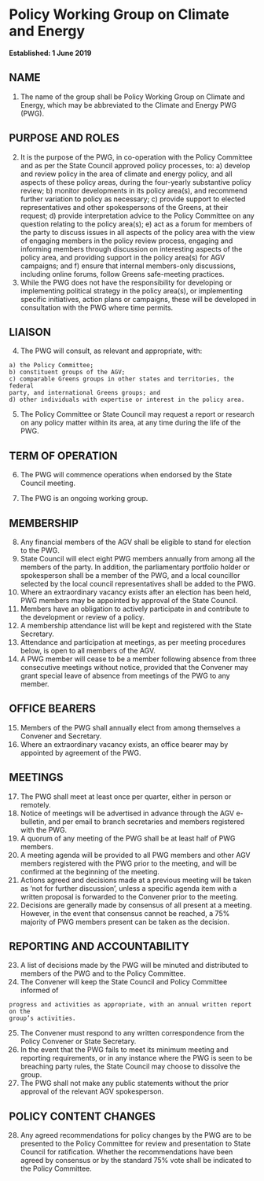 # Policy Working Group on Climate and Energy

**Established: 1 June 2019**

## NAME

1. The name of the group shall be Policy Working Group on Climate and Energy,
    which may be abbreviated to the Climate and Energy PWG (PWG).

## PURPOSE AND ROLES

2. It is the purpose of the PWG, in co-operation with the Policy Committee and as
    per the State Council approved policy processes, to:
    a) develop and review policy in the area of climate and energy policy, and
       all aspects of these policy areas, during the four-yearly substantive policy
       review;
    b) monitor developments in its policy area(s), and recommend further
       variation to policy as necessary;
    c) provide support to elected representatives and other spokespersons of
       the Greens, at their request;
    d) provide interpretation advice to the Policy Committee on any question
       relating to the policy area(s);
    e) act as a forum for members of the party to discuss issues in all aspects of
       the policy area with the view of engaging members in the policy review
       process, engaging and informing members through discussion on
       interesting aspects of the policy area, and providing support in the policy
       area(s) for AGV campaigns; and
    f) ensure that internal members-only discussions, including online forums,
       follow Greens safe-meeting practices.
3. While the PWG does not have the responsibility for developing or implementing
    political strategy in the policy area(s), or implementing specific initiatives, action
    plans or campaigns, these will be developed in consultation with the PWG
    where time permits.

## LIAISON

4. The PWG will consult, as relevant and appropriate, with:

```
a) the Policy Committee;
b) constituent groups of the AGV;
c) comparable Greens groups in other states and territories, the federal
party, and international Greens groups; and
d) other individuals with expertise or interest in the policy area.
```
5. The Policy Committee or State Council may request a report or research on
    any policy matter within its area, at any time during the life of the PWG.

## TERM OF OPERATION

6. The PWG will commence operations when endorsed by the State Council
    meeting.


7. The PWG is an ongoing working group.

## MEMBERSHIP

8. Any financial members of the AGV shall be eligible to stand for election to the
    PWG.
9. State Council will elect eight PWG members annually from among all the
    members of the party. In addition, the parliamentary portfolio holder or
    spokesperson shall be a member of the PWG, and a local councillor selected
    by the local council representatives shall be added to the PWG.
10. Where an extraordinary vacancy exists after an election has been held, PWG
    members may be appointed by approval of the State Council.
11. Members have an obligation to actively participate in and contribute to the
    development or review of a policy.
12. A membership attendance list will be kept and registered with the State
    Secretary.
13. Attendance and participation at meetings, as per meeting procedures below, is
    open to all members of the AGV.
14. A PWG member will cease to be a member following absence from three
    consecutive meetings without notice, provided that the Convener may grant
    special leave of absence from meetings of the PWG to any member.

## OFFICE BEARERS

15. Members of the PWG shall annually elect from among themselves a Convener
    and Secretary.
16. Where an extraordinary vacancy exists, an office bearer may by appointed by
    agreement of the PWG.

## MEETINGS

17. The PWG shall meet at least once per quarter, either in person or remotely.
18. Notice of meetings will be advertised in advance through the AGV e-bulletin,
    and per email to branch secretaries and members registered with the PWG.
19. A quorum of any meeting of the PWG shall be at least half of PWG members.
20. A meeting agenda will be provided to all PWG members and other AGV
    members registered with the PWG prior to the meeting, and will be confirmed
    at the beginning of the meeting.
21. Actions agreed and decisions made at a previous meeting will be taken as ‘not
    for further discussion’, unless a specific agenda item with a written proposal is
    forwarded to the Convener prior to the meeting.
22. Decisions are generally made by consensus of all present at a meeting.
    However, in the event that consensus cannot be reached, a 75% majority of
    PWG members present can be taken as the decision.

## REPORTING AND ACCOUNTABILITY

23. A list of decisions made by the PWG will be minuted and distributed to
    members of the PWG and to the Policy Committee.
24. The Convener will keep the State Council and Policy Committee informed of


```
progress and activities as appropriate, with an annual written report on the
group’s activities.
```
25. The Convener must respond to any written correspondence from the Policy
    Convener or State Secretary.
26. In the event that the PWG fails to meet its minimum meeting and reporting
    requirements, or in any instance where the PWG is seen to be breaching party
    rules, the State Council may choose to dissolve the group.
27. The PWG shall not make any public statements without the prior approval of
    the relevant AGV spokesperson.

## POLICY CONTENT CHANGES

28. Any agreed recommendations for policy changes by the PWG are to be
    presented to the Policy Committee for review and presentation to State Council
    for ratification. Whether the recommendations have been agreed by consensus
    or by the standard 75% vote shall be indicated to the Policy Committee.


